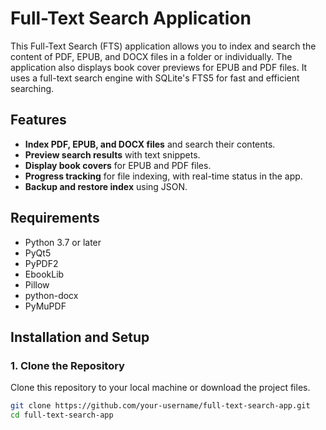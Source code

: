 # Full-Text Search Application

This Full-Text Search (FTS) application allows you to index and search the content of PDF, EPUB, and DOCX files in a folder or individually. The application also displays book cover previews for EPUB and PDF files. It uses a full-text search engine with SQLite's FTS5 for fast and efficient searching.

## Features
- **Index PDF, EPUB, and DOCX files** and search their contents.
- **Preview search results** with text snippets.
- **Display book covers** for EPUB and PDF files.
- **Progress tracking** for file indexing, with real-time status in the app.
- **Backup and restore index** using JSON.

## Requirements
- Python 3.7 or later
- PyQt5
- PyPDF2
- EbookLib
- Pillow
- python-docx
- PyMuPDF

## Installation and Setup

### 1. Clone the Repository
Clone this repository to your local machine or download the project files.

```bash
git clone https://github.com/your-username/full-text-search-app.git
cd full-text-search-app
